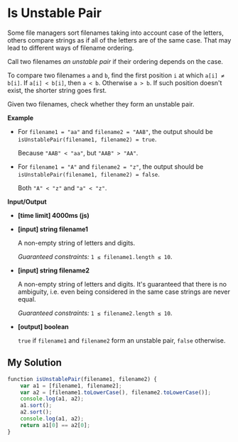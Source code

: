 # Is Unstable Pair
﻿Some file managers sort filenames taking into account case of the letters, others compare strings as if all of the letters are of the same case. That may lead to different ways of filename ordering.

Call two filenames _an unstable pair_ if their ordering depends on the case.

To compare two filenames `a` and `b`, find the first position `i` at which `a[i] ≠ b[i]`. If `a[i] < b[i]`, then `a < b`. Otherwise `a > b`. If such position doesn't exist, the shorter string goes first.

Given two filenames, check whether they form an unstable pair.

**Example**

*   For `filename1 = "aa"` and `filename2 = "AAB"`, the output should be
    `isUnstablePair(filename1, filename2) = true`.

    Because `"AAB" < "aa"`, but `"AAB" > "AA"`.

*   For `filename1 = "A"` and `filename2 = "z"`, the output should be
    `isUnstablePair(filename1, filename2) = false`.

    Both `"A" < "z"` and `"a" < "z"`.

**Input/Output**

*   **[time limit] 4000ms (js)**

*   **[input] string filename1**

    A non-empty string of letters and digits.

    _Guaranteed constraints:_
    `1 ≤ filename1.length ≤ 10`.

*   **[input] string filename2**

    A non-empty string of letters and digits. It's guaranteed that there is no ambiguity, i.e. even being considered in the same case strings are never equal.

    _Guaranteed constraints:_
    `1 ≤ filename2.length ≤ 10`.

*   **[output] boolean**

    `true` if `filename1` and `filename2` form an unstable pair, `false` otherwise.


## My Solution
```javascript
﻿function isUnstablePair(filename1, filename2) {
    var a1 = [filename1, filename2];
    var a2 = [filename1.toLowerCase(), filename2.toLowerCase()];
    console.log(a1, a2);
    a1.sort();
    a2.sort();
    console.log(a1, a2);
    return a1[0] == a2[0];
}
​
```
